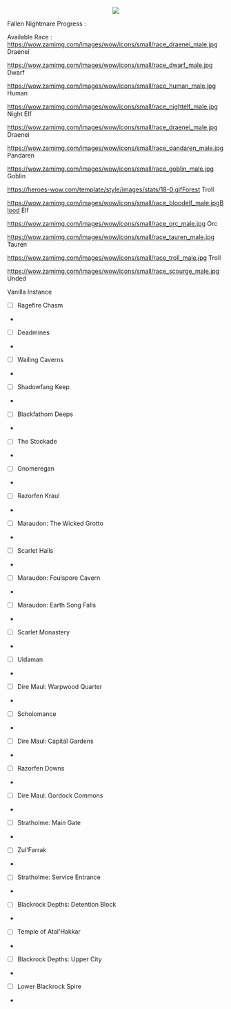 <p align="center">
  <img src="https://i.imgur.com/r2BD4Yq.jpg">
</p>

Fallen Nightmare Progress :

Available Race :
https://wow.zamimg.com/images/wow/icons/small/race_draenei_male.jpg Draenei

https://wow.zamimg.com/images/wow/icons/small/race_dwarf_male.jpg Dwarf

https://wow.zamimg.com/images/wow/icons/small/race_human_male.jpg Human

https://wow.zamimg.com/images/wow/icons/small/race_nightelf_male.jpg Night Elf

https://wow.zamimg.com/images/wow/icons/small/race_draenei_male.jpg Draenei

https://wow.zamimg.com/images/wow/icons/small/race_pandaren_male.jpg Pandaren

https://wow.zamimg.com/images/wow/icons/small/race_goblin_male.jpg Goblin

https://heroes-wow.com/template/style/images/stats/18-0.gifForest Troll

https://wow.zamimg.com/images/wow/icons/small/race_bloodelf_male.jpgBlood Elf

https://wow.zamimg.com/images/wow/icons/small/race_orc_male.jpg Orc

https://wow.zamimg.com/images/wow/icons/small/race_tauren_male.jpg Tauren

https://wow.zamimg.com/images/wow/icons/small/race_troll_male.jpg Troll

https://wow.zamimg.com/images/wow/icons/small/race_scourge_male.jpg Unded

Vanilla Instance
* [ ] Ragefire Chasm
- 
* [ ] Deadmines
-
* [ ] Wailing Caverns
-
* [ ] Shadowfang Keep
-
* [ ] Blackfathom Deeps
-
* [ ] The Stockade
-
* [ ] Gnomeregan
-
* [ ] Razorfen Kraul
-
* [ ] Maraudon: The Wicked Grotto
-
* [ ] Scarlet Halls
-
* [ ] Maraudon: Foulspore Cavern
-
* [ ] Maraudon: Earth Song Falls
-
* [ ] Scarlet Monastery
-
* [ ] Uldaman
-
* [ ] Dire Maul: Warpwood Quarter
-
* [ ] Scholomance
-
* [ ] Dire Maul: Capital Gardens
-
* [ ] Razorfen Downs
-
* [ ] Dire Maul: Gordock Commons
-
* [ ] Stratholme: Main Gate
-
* [ ] Zul'Farrak
-
* [ ] Stratholme: Service Entrance
-
* [ ] Blackrock Depths: Detention Block
-
* [ ] Temple of Atal'Hakkar
-
* [ ] Blackrock Depths: Upper City
-
* [ ] Lower Blackrock Spire
-
